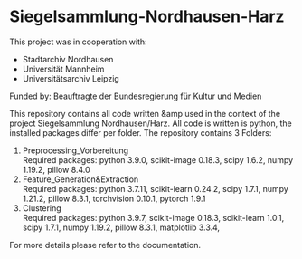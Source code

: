 # Siegelsammlung-Nordhausen-Harz
This project was in cooperation with:
- Stadtarchiv Nordhausen
- Universität Mannheim
- Universitätsarchiv Leipzig

Funded by:
Beauftragte der Bundesregierung für Kultur und Medien

This repository contains all code written &amp used in the context of the project Siegelsammlung Nordhausen/Harz. All code is written is python, the installed packages differ per folder.
The repository contains 3 Folders:
<ol>
  <li>Preprocessing_Vorbereitung</li>
  Required packages: python 3.9.0, scikit-image 0.18.3, scipy 1.6.2, numpy 1.19.2, pillow 8.4.0 
  <li>Feature_Generation&amp;Extraction</li>
  Required packages: python 3.7.11, scikit-learn 0.24.2, scipy 1.7.1, numpy 1.21.2, pillow 8.3.1, torchvision 0.10.1, pytorch 1.9.1
  <li>Clustering</li>
  Required packages: python 3.9.7, scikit-image 0.18.3, scikit-learn 1.0.1, scipy 1.7.1, numpy 1.19.2, pillow 8.3.1, matplotlib 3.3.4,   
</ol>

For more details please refer to the documentation.
